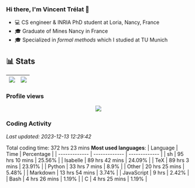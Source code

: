 ### Hi there, I'm Vincent Trélat 👋

-   💻 CS engineer & INRIA PhD student at Loria, Nancy, France
-   🎓 Graduate of Mines Nancy in France
-   🎓 Specialized in _formal methods_ which I studied at TU Munich

## 📊 **Stats**

| <img align="center" src="https://readme-stats.clckblog.space/api?username=VTrelat&show_icons=true&include_all_commits=true&theme=tokyonight&hide_border=true" /> | <img align="center" src="https://readme-stats.clckblog.space/api/top-langs/?username=VTrelat&layout=compact&theme=tokyonight&hide_border=true" /> |
| ---------------------------------------------------------------------------------------------------------------------------------------------------------------- | ------------------------------------------------------------------------------------------------------------------------------------------------- |

### Profile views

<p align="center">
 <img src="https://profile-counter.glitch.me/VTrelat/count.svg" />
</p>

<!--automations-->
### Coding Activity
_Last updated: 2023-12-13 12:29:42_

Total coding time: 372 hrs 23 mins
**Most used languages**:
| Language | Time | Percentage |
| ------------- | ------------- | ------------- |
| sh | 95 hrs 10 mins | 25.56% |
| Isabelle | 89 hrs 42 mins | 24.09% |
| TeX | 89 hrs 3 mins | 23.91% |
| Python | 33 hrs 7 mins | 8.9% |
| Other | 20 hrs 25 mins | 5.48% |
| Markdown | 13 hrs 54 mins | 3.74% |
| JavaScript | 9 hrs | 2.42% |
| Bash | 4 hrs 26 mins | 1.19% |
| C | 4 hrs 25 mins | 1.19% |


